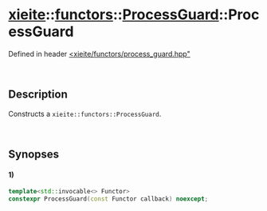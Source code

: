 # [xieite](../../../../../../xieite.md)\:\:[functors](../../../../../../functors.md)\:\:[ProcessGuard](../../../../process_guard.md)\:\:ProcessGuard
Defined in header [<xieite/functors/process_guard.hpp"](../../../../../../../include/xieite/functors/process_guard.hpp)

&nbsp;

## Description
Constructs a `xieite::functors::ProcessGuard`.

&nbsp;

## Synopses
#### 1)
```cpp
template<std::invocable<> Functor>
constexpr ProcessGuard(const Functor callback) noexcept;
```

